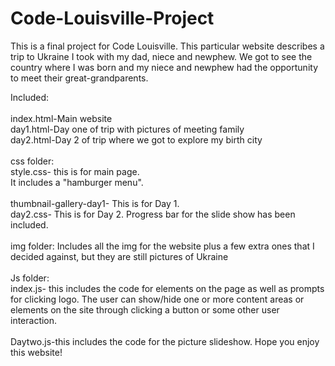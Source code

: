 # Code-Louisville-Project

This is a final project for Code Louisville. This particular website describes a trip to Ukraine I took with my dad, niece and newphew. We got to see the country where I was born and my niece and newphew had the opportunity to meet their great-grandparents. 


Included:<br><br>
    index.html-Main website<br>
    day1.html-Day one of trip with pictures of meeting family<br>
    day2.html-Day 2 of trip where we got to explore my birth city<br><br>
    css folder: <br>style.css- this is for main page. 
                      <br>  It includes a "hamburger menu". <br>
                <br>thumbnail-gallery-day1- This is for Day 1.<br>
                day2.css- This is for Day 2. 
                    Progress bar for the slide show has been included. <br>
    <br>
    img folder: Includes all the img for the website plus a few extra ones that I decided against, but they are still pictures of Ukraine <br><br>
    Js folder: <br>
    index.js- this includes the code for elements on the page as well as prompts for clicking logo. The user can show/hide one or more content areas or elements on the site through clicking a button or some other user interaction.
<br>
    <br> Daytwo.js-this includes the code for  the picture slideshow. Hope you enjoy this website!<br>
    





